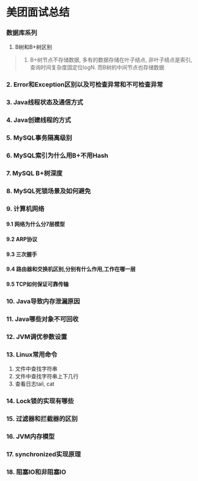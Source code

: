 # 美团面试总结
### 数据库系列
1. B树和B+树区别
> 1. B+树节点不存储数据, 多有的数据存储在叶子结点, 非叶子结点是索引, 查询时间复杂度固定位logN. 而B树的中间节点也存储数据

### 2. Error和Exception区别以及可检查异常和不可检查异常

### 3. Java线程状态及通信方式

### 4. Java创建线程的方式


### 5. MySQL事务隔离级别

### 6. MySQL索引为什么用B+不用Hash


### 7. MySQL B+树深度


### 8. MySQL死锁场景及如何避免


### 9. 计算机网络

#### 9.1 网络为什么分7层模型

#### 9.2 ARP协议

#### 9.3 三次握手

#### 9.4 路由器和交换机区别,分别有什么作用,工作在哪一层

#### 9.5 TCP如何保证可靠传输



### 10. Java导致内存泄漏原因

### 11. Java哪些对象不可回收

### 12. JVM调优参数设置

### 13. Linux常用命令
1. 文件中查找字符串
2. 文件中查找字符串上下几行
3. 查看日志tail, cat

### 14. Lock锁的实现有哪些

### 15. 过滤器和拦截器的区别

### 16. JVM内存模型

### 17. synchronized实现原理

### 18. 阻塞IO和非阻塞IO



